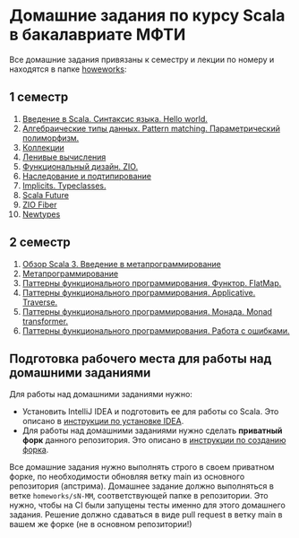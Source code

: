 
# Домашние задания по курсу Scala в бакалавриате МФТИ

Все домашние задания привязаны к семестру и лекции по номеру и находятся в папке [howeworks](homeworks):
## 1 семестр

1. [Введение в Scala. Синтаксис языка. Hello world.](homeworks/s1-01/README.md)
2. [Алгебраические типы данных. Pattern matching. Параметрический полиморфизм.](homeworks/s1-02/README.md)
3. [Коллекции](homeworks/s1-03/README.md)
4. [Ленивые вычисления](homeworks/s1-04/README.md)
5. [Функциональный дизайн. ZIO.](homeworks/s1-05/README.md)
6. [Наследование и подтипирование](homeworks/s1-06/README.md)
7. [Implicits. Typeclasses.](homeworks/s1-07/README.md)
8. [Scala Future](homeworks/s1-08/README.md)
9. [ZIO Fiber](homeworks/s1-09/README.md)
10. [Newtypes](homeworks/s1-10/README.md)

## 2 семестр
1. [Обзор Scala 3. Введение в метапрограммирование](homeworks/s2-01/README.md)
2. [Метапрограммирование](homeworks/s2-02/README.md)
3. [Паттерны функционального программирования. Функтор. FlatMap.](homeworks/s2-03/README.md)
4. [Паттерны функционального программирования. Applicative. Traverse.](homeworks/s2-04/README.md)
5. [Паттерны функционального программирования. Монада. Monad transformer.](homeworks/s2-05/README.md)
6. [Паттерны функционального программирования. Работа с ошибками.](homeworks/s2-06/README.md)

## Подготовка рабочего места для работы над домашними заданиями

Для работы над домашними заданиями нужно:
* Установить IntelliJ IDEA и подготовить ее для работы со Scala. Это описано в [инструкции по установке IDEA](docs/idea-install/install.md).
* Для работы над домашними заданиями нужно сделать **приватный форк** данного репозитория. Это описано в [инструкции по созданию форка](docs/create-fork/private-fork.md).

Все домашние задания нужно выполнять строго в своем приватном форке, по необходимости обновляя ветку main из основного репозитория (апстрима). 
Домашнее задание должно выполняться в ветке `homeworks/sN-MM`, соответствующей папке в репозитории.
Это нужно, чтобы на CI были запущены тесты именно для этого домашнего задания.
Решение должно сдаваться в виде pull request в ветку main в вашем же форке (не в основном репозитории!)

